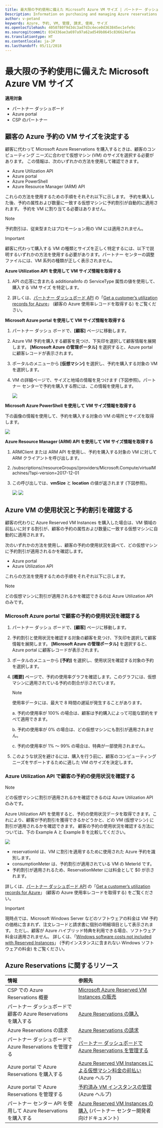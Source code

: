 ```yaml
---
title: 最大限の予約使用に備えた Microsoft Azure VM サイズ | パートナー ダッシュ ボード
Description: Information on purchasing and managing Azure reservations
author: v-petand
keywords: Azure, 予約, VM, 管理, 請求, 使用, サイズ
ms.openlocfilehash: 4050780f9d3dc3ad7d3c4ece0d363845ec1efe9c
ms.sourcegitcommit: 034336ae3a697a97a62ad549b8645c836624efaa
ms.translationtype: HT
ms.contentlocale: ja-JP
ms.lasthandoff: 05/11/2018
---
```

# <a name="microsoft-azure-vm-sizing-for-maximum-reservation-usage"></a>最大限の予約使用に備えた Microsoft Azure VM サイズ 

**適用対象**

-  パートナー ダッシュボード
-  Azure portal
-  CSP のパートナー

## <a name="determine-the-vm-size-for-a-customers-azure-reservation"></a>顧客の Azure 予約の VM サイズを決定する 

顧客に代わって Microsoft Azure Reservations を購入するときは、顧客のコンピューティング ニーズに合わせて仮想マシン (VM) のサイズを選択する必要があります。 この情報は、次のいずれかの方法を使用して確認できます。

-   Azure Utilization API
-   Azure portal
-   Azure PowerShell
-   Azure Resource Manager (ARM) API

これらの方法を使用するための手順をそれぞれ以下に示します。 予約を購入した後、予約の属性および数量に一致する仮想マシンに予約割引が自動的に適用されます。 予約を VM に割り当てる必要はありません。

>[!NOTE]
>予約割引は、従来型またはプロモーション用の VM には適用されません。

>[!IMPORTANT]
>顧客に代わって購入する VM の種類とサイズを正しく特定するには、以下で説明するいずれかの方法を使用する必要があります。パートナー センターの調整ファイルには、VM 系列の種類が正しく表示されません。


**Azure Utilization API を使用して VM サイズ情報を取得する**

1.  API の応答に含まれる additionalInfo の ServiceType 属性の値を使用して、購入する VM サイズ を特定します。 

2.  詳しくは、[パートナー ダッシュボード API](https://docs.microsoft.com/partner-center/develop/) の「[Get a customer’s utilization records for Azure](https://docs.microsoft.com/partner-center/develop/get-a-customer-s-utilization-record-for-azure)」 (顧客の Azure 使用率レコードを取得する) をご覧ください。 

**Microsoft Azure portal を使用して VM サイズ情報を取得する**

1.  パートナー ダッシュ ボードで、**[顧客]** ページに移動します。

2.  Azure VM 予約を購入する顧客を見つけ、下矢印を選択して顧客情報を展開します。 **[Microsoft Azure の管理ポータル]** を選択すると、Azure portal に顧客レコードが表示されます。 

3.  ポータルのメニューから **[仮想マシン]** を選択し、予約を購入する対象の VM を選択します。 

4.  VM の詳細ページで、サイズと地域の情報を見つけます (下図参照)。パートナー センターで予約を購入する際には、この情報を使用します。  

    ![](images/usage1.png)

**Microsoft Azure PowerShell を使用して VM サイズ情報を取得する**

下の画像の情報を使用して、予約を購入する対象の VM の場所とサイズを取得します。 

![](images/usage2.png)

**Azure Resource Manager (ARM) API を使用して VM サイズ情報を取得する**

1.  ARMClient または ARM API を使用し、予約を購入する対象の VM に対して ARM クライアントを呼び出します。

2.  /subscriptions/<Subscription ID>/resourceGroups/<Resource group name>/providers/Microsoft.Compute/virtualMachines/<VM Instance Name>?api-version=2017-12-01

3.  この呼び出しでは、**vmSize** と **location** の値が返されます (下図参照)。

    ![](images/usage3.png)
    ![](images/usage4.png)
 

## <a name="verify-azure-vm-usage-and-reservation-discount"></a>Azure VM の使用状況と予約割引を確認する

顧客の代わりに Azure Reserved VM Instances を購入した場合は、VM 領域の前払いに対する割引が、顧客の予約の属性および数量に一致する仮想マシンに自動的に適用されます。 

次のいずれかの方法を使用し、顧客の予約の使用状況を調べて、どの仮想マシンに予約割引が適用されるかを確認します。   

-   Azure portal
-   Azure Utilization API

これらの方法を使用するための手順をそれぞれ以下に示します。

>[!NOTE]
>どの仮想マシンに割引が適用されるかを確認できるのは Azure Utilization API のみです。  

### <a name="verify-the-customers-reservation-usage-in-the-microsoft-azure-portal"></a>Microsoft Azure portal で顧客の予約の使用状況を確認する

1.  パートナー ダッシュ ボードで、**[顧客]** ページに移動します。

2.  予約割引と使用状況を確認する対象の顧客を見つけ、下矢印を選択して顧客情報を展開します。 **[Microsoft Azure の管理ポータル]** を選択すると、Azure portal に顧客レコードが表示されます。 

3.  ポータルのメニューから **[予約]** を選択し、使用状況を確認する対象の予約を選択します。 

4.  **[概要]** ページで、予約の使用率グラフを確認します。このグラフには、仮想マシンに適用されている予約の割合が示されています。 

    >[!NOTE]
    >使用率データには、最大で 8 時間の遅延が発生することがあります。
    
    a.   予約の使用率が 100% の場合は、顧客は予約購入によって可能な節約をすべて適用できます。 
    
    b.   予約の使用率が 0% の場合は、どの仮想マシンにも割引が適用されません。 
    
    c.   予約の使用率が 1% ～ 99% の場合は、特典が一部使用されません。 

5.  このような状況を避けるには、購入を行う前に、顧客のコンピューティング ニーズをサポートするために適した VM のサイズを決定します。

### <a name="verify-the-customers-reservation-usage-with-the-azure-utilization-api"></a>Azure Utilization API で顧客の予約の使用状況を確認する

>[!NOTE]
>どの仮想マシンに割引が適用されるかを確認できるのは Azure Utilization API のみです。  

Azure Utilization API を使用すると、予約の使用状況データを取得できます。これにより、顧客が予約割引を獲得できるかどうかと、どの VM (仮想マシン) に割引が適用されるかを確認できます。 顧客の予約の使用状況を確認する方法については、下の Example A と Example B を比較してください。 

![](images\usage5.png)

-   reservationId は、VM に割引を適用するために使用された Azure 予約を識別します。
-   consumptionMeter は、予約割引が適用されている VM の MeterId です。
-   予約割引が適用されるため、ReservationMeter には料金として $0 が示されます。 

詳しくは、[パートナー ダッシュボード API](https://docs.microsoft.com/partner-center/develop/) の「[Get a customer’s utilization records for Azure](https://docs.microsoft.com/partner-center/develop/get-a-customer-s-utilization-record-for-azure)」 (顧客の Azure 使用率レコードを取得する) をご覧ください。

>[!IMPORTANT]
>現時点では、Microsoft Windows Server などのソフトウェアの料金は VM 予約の価格に含まれず、注文レコードと請求書に個別の明細項目として表示されます。 ただし、顧客が Azure ハイブリッド特典を利用できる場合、ソフトウェア料金は適用されません。 詳しくは、「[Windows software costs not included with Reserved Instances](https://docs.microsoft.com/azure/billing/billing-reserved-instance-windows-software-costs)」 (予約インスタンスに含まれない Windows ソフトウェアの料金) をご覧ください。  

## <a name="azure-reservations-resources"></a>Azure Reservations に関するリソース
|**情報**   |**参照先**    |
|:-----------------------------|:-----------------|
|CSP での Azure Reservations 概要  | [Microsoft Azure Reserved VM Instances の販売](azure-reservations.md)
|パートナー ダッシュボードで顧客の Azure Reservations を購入する   |[Azure Reservations の購入](azure-reservations-buying.md)
|Azure Reservations の請求   |[Azure Reservations の請求](azure-reservations-billing.md)   |
| パートナー ダッシュボードで Azure Reservations を管理する | [パートナー ダッシュボードで Azure Reservations を管理する](azure-reservations-manage.md)
|Azure portal で Azure Reservations を購入する | [Azure Reserved VM Instances による仮想マシン料金の前払い](https://docs.microsoft.com/azure/virtual-machines/windows/prepay-reserved-vm-instances) (Azure ヘルプ) |
|Azure portal で Azure Reservations を管理する   |[予約済み VM インスタンスの管理](https://docs.microsoft.com/azure/billing/billing-manage-reserved-vm-instance) (Azure ヘルプ)  |
|パートナー センター API を使用して Azure Reservations を購入する | [Azure Reserved VM Instances の購入](https://docs.microsoft.com/partner-center/develop/purchase-azure-reserved-vm-instances) (パートナー センター開発者向けドキュメント)



